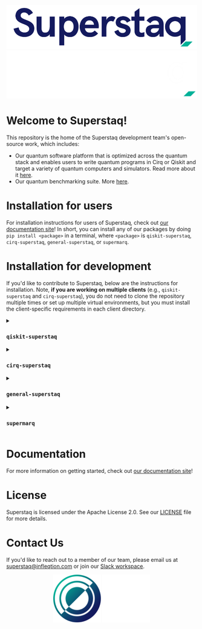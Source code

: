 <p align="center">
  <img src="./docs/source/_static/logos/Superstaq_color.png#gh-light-mode-only">
  <img src="./docs/source/_static/logos/Superstaq_white.png#gh-dark-mode-only">
</p>

# Welcome to Superstaq!
This repository is the home of the Superstaq development team's open-source work, which includes:
* Our quantum software platform that is optimized across the quantum stack and enables users to write quantum programs in Cirq or Qiskit and target a variety of quantum computers and simulators. Read more about it [here](https://www.infleqtion.com/superstaq).
* Our quantum benchmarking suite. More [here](https://github.com/Infleqtion/client-superstaq/tree/main/supermarq-benchmarks).

# Installation for users
For installation instructions for users of Superstaq, check out [our documentation site](https://superstaq.readthedocs.io/)! In short, you can install any of our packages by doing `pip install <package>` in a terminal, where `<package>` is `qiskit-superstaq`, `cirq-superstaq`, `general-superstaq`, or `supermarq`.

# Installation for development
If you'd like to contribute to Superstaq, below are the instructions for installation. Note, **if you are working on multiple clients** (e.g., `qiskit-superstaq` and `cirq-superstaq`), you do not need to clone the repository multiple times or set up multiple virtual environments, but you must install the client-specific requirements in each client directory.

<details>
<summary> <h3> <code>qiskit-superstaq</code> </h3> </summary>
  
  ```console
  git clone git@github.com:Infleqtion/client-superstaq.git
  python3 -m venv venv_superstaq
  source venv_superstaq/bin/activate
  cd superstaq-client/qiskit-superstaq
  pip install -e ."[dev]"
  ```
</details>

<details>
<summary> <h3> <code>cirq-superstaq</code> </h3> </summary>
  
  ```console
  git clone git@github.com:Infleqtion/client-superstaq.git
  python3 -m venv venv_superstaq
  source venv_superstaq/bin/activate
  cd superstaq-client/cirq-superstaq
  pip install -e ."[dev]"
  ```
</details>

<details>
<summary> <h3> <code>general-superstaq</code> </h3> </summary>
  
  ```console
  git clone git@github.com:Infleqtion/client-superstaq.git
  python3 -m venv venv_superstaq
  source venv_superstaq/bin/activate
  cd superstaq-client/general-superstaq
  pip install -e ."[dev]"
  ```
</details>

<details>
<summary> <h3> <code>supermarq</code> </h3> </summary>
  
  ```console
  git clone git@github.com:Infleqtion/client-superstaq.git
  python3 -m venv venv_superstaq
  source venv_superstaq/bin/activate
  cd superstaq-client/supermarq-benchmarks
  pip install -e ."[dev]"
  ```
</details>

# Documentation 
For more information on getting started, check out [our documentation site](https://superstaq.readthedocs.io/)!

# License
Superstaq is licensed under the Apache License 2.0. See our [LICENSE](https://github.com/Infleqtion/client-superstaq/blob/main/LICENSE) file for more details.

# Contact Us
If you'd like to reach out to a member of our team, please email us at superstaq@infleqtion.com or join our [Slack workspace](https://join.slack.com/t/superstaq/shared_invite/zt-1wr6eok5j-fMwB7dPEWGG~5S474xGhxw).

<p align="center">
  <img src="./docs/source/_static/logos/Infleqtion_logo.png#gh-light-mode-only" style="width: 25%">
  <img src="./docs/source/_static/logos/Infleqtion_logo_white.png#gh-dark-mode-only" style="width: 25%">
</p>
